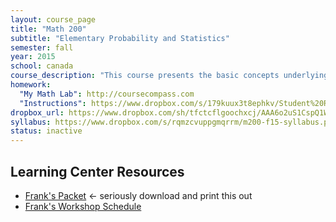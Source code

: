```yaml
---
layout: course_page
title: "Math 200"
subtitle: "Elementary Probability and Statistics"
semester: fall
year: 2015
school: canada
course_description: "This course presents the basic concepts underlying statistical methods and covers descriptive statistics, probability, probability distributions, hypothesis testing, estimates and sample sizes, correlation and regression, chi-square tests, analysis of variance, and nonparametric statistics. Applications of statistics to business, life sciences and other areas are included."
homework:
  "My Math Lab": http://coursecompass.com
  "Instructions": https://www.dropbox.com/s/179kuux3t8ephkv/Student%20Registration%20Handout%20for%20monarres42255.pdf?dl=0
dropbox_url: https://www.dropbox.com/sh/tfctcflgoochxcj/AAA6o2uS1CspQ1W8pVrHnqKUa?dl=0
syllabus: https://www.dropbox.com/s/rqmzcvuppgmqrrm/m200-f15-syllabus.pdf?dl=0
status: inactive
---
```


## Learning Center Resources
* [Frank's Packet](http://www.canadacollege.edu/learningcenter/docs/math200_outline_2014-2015.pdf) <- seriously download and print this out
* [Frank's Workshop Schedule](http://www.canadacollege.edu/learningcenter/docs/StatsWorkshopsPosterFall15.pdf)
